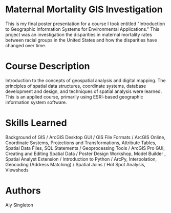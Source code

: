 # Maternal Mortality GIS Investigation

This is my final poster presentation for a course I took entitled "Introduction to Geographic Information Systems for Environmental Applications." This project was an investigation the disparities in maternal mortality rates between racial groups in the United States and how the disparities have changed over time. 

# Course Description

Introduction to the concepts of geospatial analysis and digital mapping. The principles of spatial data structures, coordinate systems, database development and design, and techniques of spatial analysis were learned. This is an applied course, primarily using ESRI-based geographic information system software. 

# Skills Learned

Background of GIS / ArcGIS Desktop GUI / GIS File Formats / ArcGIS Online, Coordinate Systems, Projections and Transformations, Attribute Tables, Spatial Data Files, SQL Statements / Geoprocessing Tools / ArcGIS Pro GUI, Creating and Editing Spatial Data / Poster Design Workshop, Model Builder , Spatial Analyst Extension / Introduction to Python / ArcPy, Interpolation, Geocoding (Address Matching) / Spatial Joins / Hot Spot Analysis, Viewsheds

# Authors

Aly Singleton
